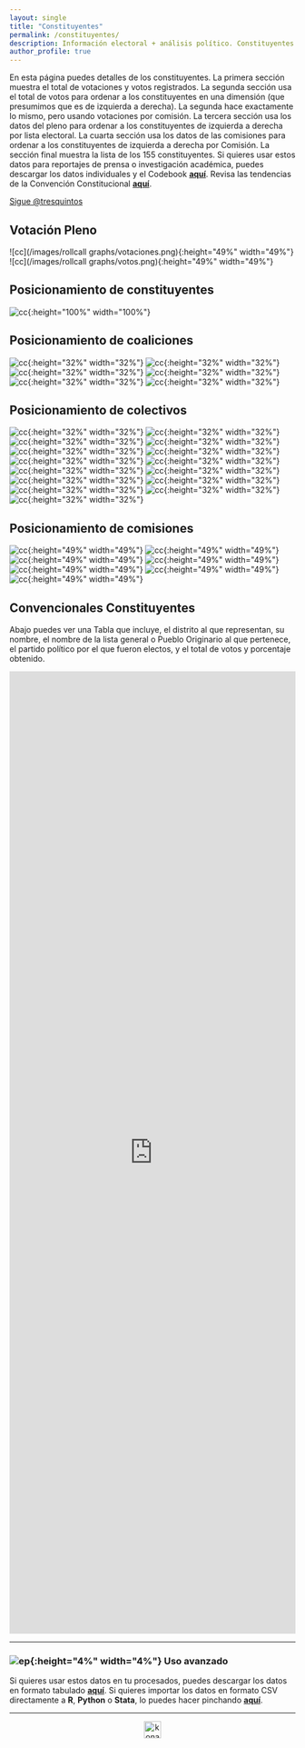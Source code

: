 ```yaml
---
layout: single
title: "Constituyentes"
permalink: /constituyentes/
description: Información electoral + análisis político. Constituyentes.
author_profile: true
---
```


En esta página puedes detalles de los constituyentes. La primera sección muestra el total de votaciones y votos registrados. La segunda sección usa el total de votos para ordenar a los constituyentes en una dimensión (que presumimos que es de izquierda a derecha). La segunda hace exactamente lo mismo, pero usando votaciones por comisión. La tercera sección usa los datos del pleno para ordenar a los constituyentes de izquierda a derecha por lista electoral. La cuarta sección usa los datos de las comisiones para ordenar a los constituyentes de izquierda a derecha por Comisión. La sección final muestra la lista de los 155 constituyentes. Si quieres usar estos datos para reportajes de prensa o investigación académica, puedes descargar los datos individuales y el Codebook [**aquí**](https://tresquintos.cl/datos). Revisa las tendencias de la Convención Constitucional [**aquí**](https://tresquintos.cl/convencion).

<a href="https://twitter.com/tresquintos?ref_src=twsrc%5Etfw" class="twitter-follow-button" data-show-count="false">Sigue @tresquintos</a><script async src="https://platform.twitter.com/widgets.js" charset="utf-8"></script>


## Votación Pleno

![cc](/images/rollcall graphs/votaciones.png){:height="49%" width="49%"} ![cc](/images/rollcall graphs/votos.png){:height="49%" width="49%"}


## Posicionamiento de constituyentes

![cc](/images/posicionamiento/puntos_ideales_nombres.png){:height="100%" width="100%"}


## Posicionamiento de coaliciones

![cc](/images/posicionamiento/puntos_ideales_vamosporchile.png){:height="32%" width="32%"}
![cc](/images/posicionamiento/puntos_ideales_lda.png){:height="32%" width="32%"}
![cc](/images/posicionamiento/puntos_ideales_apruebodignidad.png){:height="32%" width="32%"}
![cc](/images/posicionamiento/puntos_ideales_listadelpueblo.png){:height="32%" width="32%"}
![cc](/images/posicionamiento/puntos_ideales_noneutrales.png){:height="32%" width="32%"}
![cc](/images/posicionamiento/puntos_ideales_pueblosoriginarios.png){:height="32%" width="32%"}


## Posicionamiento de colectivos

![cc](/images/posicionamiento/puntos_ideales_No%20Neutrales.png){:height="32%" width="32%"}
![cc](/images/posicionamiento/puntos_ideales_Pueblo%20Constituyente.png){:height="32%" width="32%"}
![cc](/images/posicionamiento/puntos_ideales_Pueblos%20Indigenas.png){:height="32%" width="32%"}
![cc](/images/posicionamiento/puntos_ideales_Un%20Chile%20Unido.png){:height="32%" width="32%"}
![cc](/images/posicionamiento/puntos_ideales_Unidos%20Por%20Chile.png){:height="32%" width="32%"}
![cc](/images/posicionamiento/puntos_ideales_Mov%20Sociales.png){:height="32%" width="32%"}
![cc](/images/posicionamiento/puntos_ideales_Mixto.png){:height="32%" width="32%"}
![cc](/images/posicionamiento/puntos_ideales_Independiente.png){:height="32%" width="32%"}
![cc](/images/posicionamiento/puntos_ideales_Indep%20+%20RN%20+%20EVO.png){:height="32%" width="32%"}
![cc](/images/posicionamiento/puntos_ideales_Frente%20Amplio%20+.png){:height="32%" width="32%"}
![cc](/images/posicionamiento/puntos_ideales_Coord%20Const%20Plurinacional.png){:height="32%" width="32%"}
![cc](/images/posicionamiento/puntos_ideales_Colectivo%20del%20Apruebo.png){:height="32%" width="32%"}
![cc](/images/posicionamiento/puntos_ideales_Colectivo%20Socialista.png){:height="32%" width="32%"}
![cc](/images/posicionamiento/puntos_ideales_Chile%20Libre.png){:height="32%" width="32%"}![cc](/images/posicionamiento/puntos_ideales_Chile%20Digno.png){:height="32%" width="32%"}



## Posicionamiento de comisiones

![cc](/images/posicionamiento/puntos_ideales_1.%20Sistema%20Politico.png){:height="49%" width="49%"}
![cc](/images/posicionamiento/puntos_ideales_2.%20Principios%20Fundamentales.png){:height="49%" width="49%"}
![cc](/images/posicionamiento/puntos_ideales_3.%20Forma%20de%20Estado.png){:height="49%" width="49%"}
![cc](/images/posicionamiento/puntos_ideales_4.%20Derechos%20Fundamentales.png){:height="49%" width="49%"}
![cc](/images/posicionamiento/puntos_ideales_5.%20Medio%20Ambiente.png){:height="49%" width="49%"}
![cc](/images/posicionamiento/puntos_ideales_6.%20Sistema%20de%20Justicia.png){:height="49%" width="49%"}
![cc](/images/posicionamiento/puntos_ideales_7.%20Sistemas%20de%20Conocimientos.png){:height="49%" width="49%"}


## Convencionales Constituyentes

Abajo puedes ver una Tabla que incluye, el distrito al que representan, su nombre, el nombre de la lista general o Pueblo Originario al que pertenece, el partido político por el que fueron electos, y el total de votos y porcentaje obtenido.

<iframe title="convencionales" aria-label="table" id="datawrapper-chart-0Rr0P" src="https://datawrapper.dwcdn.net/0Rr0P/1/" scrolling="no" frameborder="0" style="width: 0; min-width: 100% !important; border: none;" height="1694"></iframe><script type="text/javascript">!function(){"use strict";window.addEventListener("message",(function(e){if(void 0!==e.data["datawrapper-height"]){var t=document.querySelectorAll("iframe");for(var a in e.data["datawrapper-height"])for(var r=0;r<t.length;r++){if(t[r].contentWindow===e.source)t[r].style.height=e.data["datawrapper-height"][a]+"px"}}}))}();
</script>

---

### ![ep](/images/pc.png){:height="4%" width="4%"} Uso avanzado

Si quieres usar estos datos en tu procesados, puedes descargar los datos en formato tabulado [**aquí**](https://dataverse.harvard.edu/dataset.xhtml?persistentId=doi:10.7910/DVN/JLTSRL). Si quieres importar los datos en formato CSV directamente a **R**, **Python** o **Stata**, lo puedes hacer pinchando [**aquí**](https://raw.githubusercontent.com/tresquintos/legislativo/main/votaci%C3%B3n%20particular.csv).


---

<!-- Favicon -->
<link rel="apple-touch-icon" sizes="180x180" href="/apple-touch-icon.png">
<link rel="icon" type="image/png" sizes="32x32" href="/favicon-32x32.png">
<link rel="icon" type="image/png" sizes="16x16" href="/favicon-16x16.png">
<link rel="manifest" href="/site.webmanifest">
<link rel="mask-icon" href="/safari-pinned-tab.svg" color="#5bbad5">
<meta name="msapplication-TileColor" content="#b91d47">
<meta name="theme-color" content="#ffffff">

<!-- NES -->
<style>
.aligncenter {
    text-align: center;
}
</style>
<p class="aligncenter">
    <img src="/images/nes.png" width="30" height="30" alt="konami" />
</p>


<!-- Popup -->
<script src="/sweetalerts2/dist/sweetalert2.all.min.js"></script>

<script type="text/javascript">

setTimeout(function(){Swal.fire({
  title: '¡Apoya a Tresquintos!',
  text: 'Ayúdanos a mantener el sitio activo e independiente',
  footer: '<a href="https://tresquintos.us15.list-manage.com/subscribe/post?u=3a6f5773bbbc78ea5a0003f67&id=8c164eff0f">Suscríbete al Newsletter Aquí</a>',
  imageUrl: '/images/pc.png',
  imageWidth: 80,
  imageHeight: 80,
  imageAlt: 'Custom image',
  timer: 45000,
  timerProgressBar: true,
  width: 500,
  showCloseButton: true,
  showDenyButton: true,
  showCancelButton: false,
  confirmButtonText: `Una Vez`,
  denyButtonText: `Mensual`,
  cancelButtonText: `No por ahora`,
  }).then((result) => {
  if (result.isConfirmed) {
    window.open("https://tresquintos.cl/donaciones/")
  } else if (result.isDenied) {
    window.open("https://tresquintos.cl/donaciones/")
  }
  })
  },15000);
</script>

